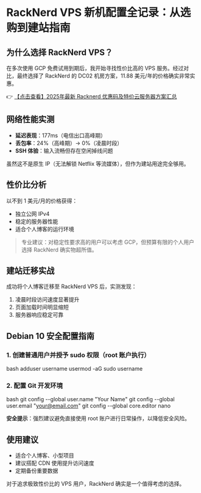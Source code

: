 # RackNerd VPS 新机配置全记录：从选购到建站指南

## 为什么选择 RackNerd VPS？

在多次使用 GCP 免费试用到期后，我开始寻找性价比高的 VPS 服务。经过对比，最终选择了 RackNerd 的 DC02 机房方案，11.88 美元/年的价格确实非常实惠。

👉 [【点击查看】2025年最新 Racknerd 优惠码及特价云服务器方案汇总](https://bit.ly/Rack_Nerd)

## 网络性能实测

- **延迟表现**：177ms（电信出口高峰期）
- **丢包率**：24%（高峰期）→ 0%（凌晨时段）
- **SSH 体验**：输入流畅但存在空闲掉线问题

虽然这不是原生 IP（无法解锁 Netflix 等流媒体），但作为建站用途完全够用。

## 性价比分析

以不到 1 美元/月的价格获得：
- 独立公网 IPv4
- 稳定的服务器性能
- 适合个人博客的运行环境

> 专业建议：对稳定性要求高的用户可以考虑 GCP，但预算有限的个人用户选择 RackNerd 确实物超所值。

## 建站迁移实战

成功将个人博客迁移至 RackNerd VPS 后，实测发现：
1. 凌晨时段访问速度显著提升
2. 页面加载时间明显缩短
3. 服务器响应稳定可靠

## Debian 10 安全配置指南

### 1. 创建普通用户并授予 sudo 权限（root 账户执行）

bash
adduser username
usermod -aG sudo username

### 2. 配置 Git 开发环境

bash
git config --global user.name "Your Name"
git config --global user.email "your@email.com"
git config --global core.editor nano

**安全提示**：强烈建议避免直接使用 root 账户进行日常操作，以降低安全风险。

## 使用建议

- 适合个人博客、小型项目
- 建议搭配 CDN 使用提升访问速度
- 定期备份重要数据

对于追求极致性价比的 VPS 用户，RackNerd 确实是一个值得考虑的选择。